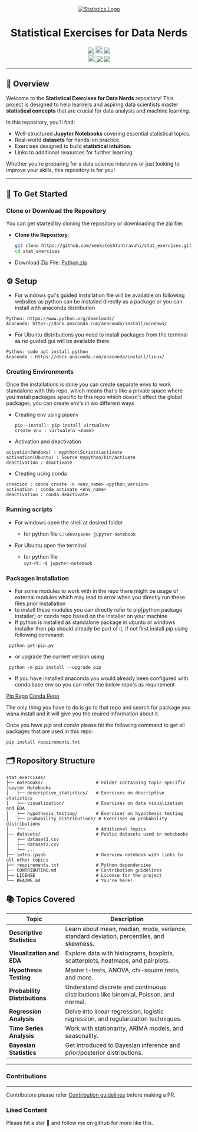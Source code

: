 <p align="center">
  <a href="https://github.com/venkateshtantravahi/stat_exercises">
    <img src="https://static.vecteezy.com/system/resources/previews/000/143/608/non_2x/linear-icons-with-charts-and-statistics-vector.jpg" alt="Statistics Logo" />
  </a>
</p>

<div align="center">
  <h1 align="center">Statistical Exercises for Data Nerds</h1>
  <a>
    <img src="https://img.shields.io/github/languages/count/venkateshtantravahi/stat_exercises" />
  </a>
  <a href="https://github.com/venkateshtantravahi/stat_exercises/blob/main/LICENSE">
    <img src="https://img.shields.io/github/license/venkateshtantravahi/stat_exercises" height="20" alt="License">
  </a>
  <a>
    <img src="https://img.shields.io/github/repo-size/venkateshtantravahi/stat_exercises">
  </a>
  <br>
  <a href="https://github.com/venkateshtantravahi/stat_exercises/blob/main/CONTRIBUTING.md">
    <img src="https://img.shields.io/static/v1.svg?label=Contributions&message=Welcome&color=0059b3&style=flat-square" height="20" alt="Contributions Welcome">
  </a>
  <a>
    <img src="https://img.shields.io/github/forks/venkateshtantravahi/stat_exercises?style=social">
  </a>
  <a>
    <img src="https://img.shields.io/github/stars/venkateshtantravahi/stat_exercises?style=social">
  </a>
</div>

---

## 📖 Overview

Welcome to the **Statistical Exercises for Data Nerds** repository!
This project is designed to help learners and aspiring data scientists master **statistical concepts** that are crucial for data analysis and machine learning.

In this repository, you'll find:
- Well-structured **Jupyter Notebooks** covering essential statistical topics.
- Real-world **datasets** for hands-on practice.
- Exercises designed to build **statistical intuition**.
- Links to additional resources for further learning.

Whether you're preparing for a data science interview or just looking to improve your skills, this repository is for you!

---

## 🚀 To Get Started

### Clone or Download the Repository
You can get started by cloning the repository or downloading the zip file:

- **Clone the Repository**:
  ```bash
  git clone https://github.com/venkateshtantravahi/stat_exercises.git
  cd stat_exercises

- Download Zip File:
<a href="https://github.com/venkateshtantravahi/stat_exercises/archive/refs/heads/main.zip" target="_blank">Python.zip</a>

## ⚙️ Setup
- For windows gui's guided installation file will be available on following websites as python can be installed directly as a package or you can install with anaconda distribution

```
Python: https://www.python.org/downloads/
Anaconda: https://docs.anaconda.com/anaconda/install/windows/
```

- For Ubuntu distributions you need to install packages from the terminal as no guided gui will be available there

```
Python: sudo apt install python
Anaconda : https://docs.anaconda.com/anaconda/install/linux/
```

### Creating Environments
Once the installations is done you can create separate envs to work standalone with this repo, which means that's like a private space where you install packages specific
to this repo which doesn't effect the global packages, you can create env's in wo different ways
- Creating env using pipenv
  ```
  pip--install: pip install virtualenv
  create env : virtualenv <name>
  ```
- Activation and deactivation
 ```
 acivation(Wndows) : mypthon\Scripts\activate
 activation(Ubuntu) : Source mypython/bin/activate
 deactivation : deactivate
 ```
- Creating using conda
```
creation : conda create -n <env_name> <python_version>
activation : conda activate <env_name>
deactivation : conda deactivate
```

### Running scripts
- For windows open the shell at desired folder
   - for python file
      ```C:\devspace> jupyter-notebook```

- For Ubuntu open the terminal
  - for python file \
    ```xyz-PC:-$ jupyter-notebook```

 ### Packages Installation
 - For some modules to work with in the repo there might be usage of external modules which may lead to error when you directly run these files prior installation
 - to install these modules you can directly refer to pip[python package installer] or conda repo based on the installer on your machine
- If python is installed as standalone package in ubuntu or windows installer then pip should already be part of it, if not first install pip using following command:

``` python get-pip.py```
- or upgrade the current version using

``` python -m pip install --upgrade pip```
- If you have installed anaconda you would already been configured with conda base env so you can refer the below repo's as requirement

<a href="https://pypi.org/project/pip/" target="_blank">Pip Repo</a>
<a href="https://anaconda.org/anaconda/conda" target = "_blank">Conda Repo</a>

The only thing you have to do is go to that repo and search for package you wana install and it will give you the reuired information about it.

Once you have *pip* and *conda* please hit the following command to get all packages that are used in this repo:
```
pip install requirements.txt
```

## 🗂️ Repository Structure
    stat_exercises/
    ├── notebooks/                    # Folder containing topic-specific Jupyter Notebooks
    │   ├── descriptive_statistics/   # Exercises on descriptive statistics
    │   ├── visualization/            # Exercises on data visualization and EDA
    │   ├── hypothesis_testing/       # Exercises on hypothesis testing
    │   ├── probability_distributions/ # Exercises on probability distributions
    │   └── ...                       # Additional topics
    ├── datasets/                     # Public datasets used in notebooks
    │   ├── dataset1.csv
    │   ├── dataset2.csv
    │   └── ...
    ├── intro.ipynb                   # Overview notebook with links to all other topics
    ├── requirements.txt              # Python dependencies
    ├── CONTRIBUTING.md               # Contribution guidelines
    ├── LICENSE                       # License for the project
    └── README.md                     # You're here!

## 📚 Topics Covered

| **Topic**                | **Description**                                                                                   |
|--------------------------|---------------------------------------------------------------------------------------------------|
| **Descriptive Statistics** | Learn about mean, median, mode, variance, standard deviation, percentiles, and skewness.         |
| **Visualization and EDA**   | Explore data with histograms, boxplots, scatterplots, heatmaps, and pairplots.                   |
| **Hypothesis Testing**      | Master t-tests, ANOVA, chi-square tests, and more.                                               |
| **Probability Distributions** | Understand discrete and continuous distributions like binomial, Poisson, and normal.             |
| **Regression Analysis**      | Delve into linear regression, logistic regression, and regularization techniques.                |
| **Time Series Analysis**     | Work with stationarity, ARIMA models, and seasonality.                                           |
| **Bayesian Statistics**      | Get introduced to Bayesian inference and prior/posterior distributions.                         |

----


### Contributions
---
Contributors please refer <a href="https://github.com/venkateshtantravahi/stat_exercises/blob/main/contribution_guidelines.md">Contribution guidelines</a> before making a PR.

### Liked Content

Please hit a star 🌟 and follow me on github for more like this.
